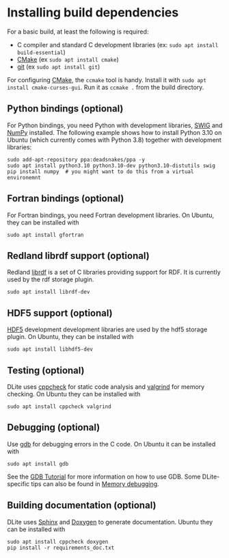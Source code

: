 Installing build dependencies
=============================
For a basic build, at least the following is required:
- C compiler and standard C development libraries (ex: `sudo apt install build-essential`)
- [CMake] (ex `sudo apt install cmake`)
- [git] (ex `sudo apt install git`)

For configuring [CMake], the `ccmake` tool is handy.  Install it with `sudo apt install cmake-curses-gui`.  Run it as `ccmake .` from the build directory.


Python bindings (optional)
--------------------------
For Python bindings, you need Python with development libraries, [SWIG] and [NumPy] installed.
The following example shows how to install Python 3.10 on Ubuntu (which currently comes with Python 3.8) together with development libraries:

    sudo add-apt-repository ppa:deadsnakes/ppa -y
    sudo apt install python3.10 python3.10-dev python3.10-distutils swig
    pip install numpy  # you might want to do this from a virtual environemnt


Fortran bindings (optional)
---------------------------
For Fortran bindings, you need Fortran development libraries.
On Ubuntu, they can be installed with

    sudo apt install gfortran


Redland librdf support (optional)
---------------------------------
Redland [librdf] is a set of C libraries providing support for RDF.
It is currently used by the rdf storage plugin.

    sudo apt install librdf-dev


HDF5 support (optional)
-----------------------
[HDF5] development development libraries are used by the hdf5 storage plugin.
On Ubuntu, they can be installed with

    sudo apt install libhdf5-dev


Testing (optional)
------------------
DLite uses [cppcheck] for static code analysis and [valgrind] for memory checking.
On Ubuntu they can be installed with

    sudo apt install cppcheck valgrind


Debugging (optional)
--------------------
Use [gdb] for debugging errors in the C code.  On Ubuntu it can be installed with

    sudo apt install gdb

See the [GDB Tutorial] for more information on how to use GDB.  Some DLite-specific tips can also be found in [Memory debugging].


Building documentation (optional)
---------------------------------
DLite uses [Sphinx] and [Doxygen] to generate documentation.
Ubuntu they can be installed with

    sudo apt install cppcheck doxygen
    pip install -r requirements_doc.txt


[git]: https://git-scm.com/
[CMake]: https://cmake.org/
[NumPy]: https://pypi.org/project/numpy/
[SWIG]: https://www.swig.org/
[HDF5]: https://support.hdfgroup.org/HDF5/
[librdf]: https://librdf.org/
[cppcheck]: http://cppcheck.sourceforge.net/
[Doxygen]: http://www.doxygen.org/
[Sphinx]: https://www.sphinx-doc.org/
[valgrind]: http://valgrind.org/
[gdb]: https://sourceware.org/gdb/
[GDB Tutorial]: https://www.gdbtutorial.com/
[Memory debugging]: https://sintef.github.io/dlite/contributors_guidetips_and_tricks.html#memory-debugging

